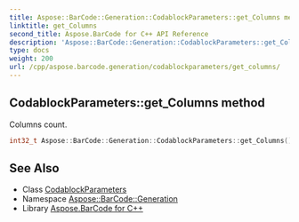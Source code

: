 ```yaml
---
title: Aspose::BarCode::Generation::CodablockParameters::get_Columns method
linktitle: get_Columns
second_title: Aspose.BarCode for C++ API Reference
description: 'Aspose::BarCode::Generation::CodablockParameters::get_Columns method. Columns count in C++.'
type: docs
weight: 200
url: /cpp/aspose.barcode.generation/codablockparameters/get_columns/
---
```

## CodablockParameters::get_Columns method


Columns count.

```cpp
int32_t Aspose::BarCode::Generation::CodablockParameters::get_Columns() const
```

## See Also

* Class [CodablockParameters](../)
* Namespace [Aspose::BarCode::Generation](../../)
* Library [Aspose.BarCode for C++](../../../)
